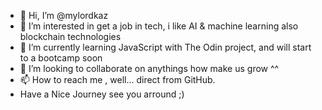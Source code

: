 - 👋 Hi, I’m @mylordkaz
- 👀 I’m interested in get a job in tech, i like AI & machine learning also blockchain technologies
- 🌱 I’m currently learning JavaScript with The Odin project, and will start to a bootcamp soon
- 💞️ I’m looking to collaborate on anythings how make us grow ^^
- 📫 How to reach me , well... direct from GitHub.
- Have a Nice Journey see you arround ;)

<!---
mylordkaz/mylordkaz is a ✨ special ✨ repository because its `README.md` (this file) appears on your GitHub profile.
You can click the Preview link to take a look at your changes.
--->
